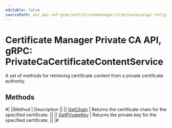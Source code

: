 ```yaml
---
editable: false
sourcePath: en/_api-ref-grpc/certificatemanager/v1/privateca/api-ref/grpc/PrivateCaCertificateContent/index.md
---
```


# Certificate Manager Private CA API, gRPC: PrivateCaCertificateContentService

A set of methods for retrieving certificate content from a private certificate authority.

## Methods

#|
||Method | Description ||
|| [GetChain](getChain.md) | Returns the certificate chain for the specified certificate. ||
|| [GetPrivateKey](getPrivateKey.md) | Returns the private key for the specified certificate. ||
|#